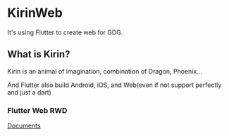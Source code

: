 # KirinWeb

It's using Flutter to create web for GDG.

## What is Kirin?
Kirin is an animal of imagination, combination of Dragon, Phoenix... 

And Flutter also build Android, iOS, and Web(even if not support perfectly and just a dart)

### Flutter Web RWD
[Documents](https://github.com/flutter/flutter/wiki/Creating-Responsive-Apps)